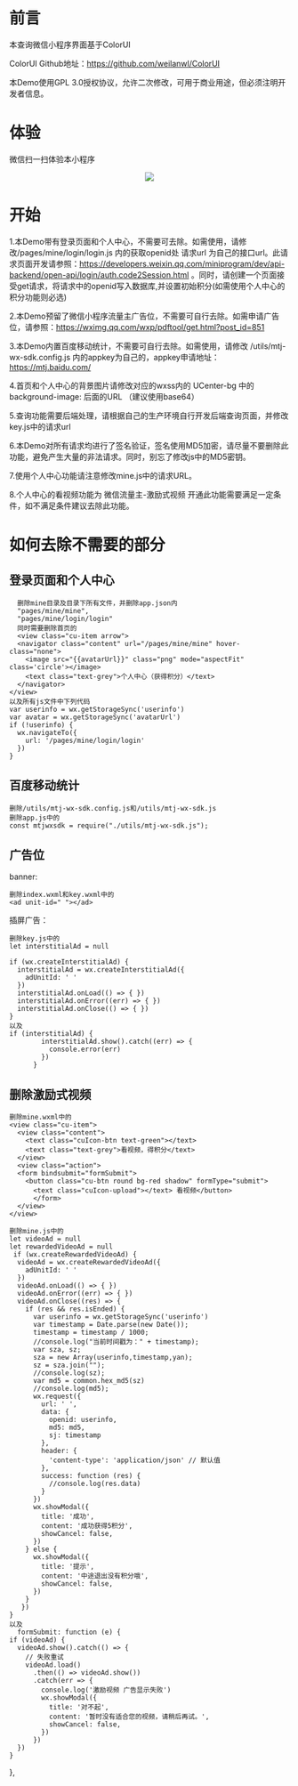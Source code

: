 # 前言

本查询微信小程序界面基于ColorUI<p>
ColorUI Github地址：https://github.com/weilanwl/ColorUI<p>
本Demo使用GPL 3.0授权协议，允许二次修改，可用于商业用途，但必须注明开发者信息。
  
# 体验

微信扫一扫体验本小程序
<p align="center"><img src="https://wx.danns.top/QRCode_Github.jpg"></p>			

# 开始

  1.本Demo带有登录页面和个人中心，不需要可去除。如需使用，请修改/pages/mine/login/login.js 内的获取openid处 请求url 为自己的接口url。此请求页面开发请参照：https://developers.weixin.qq.com/miniprogram/dev/api-backend/open-api/login/auth.code2Session.html 。同时，请创建一个页面接受get请求，将请求中的openid写入数据库,并设置初始积分(如需使用个人中心的积分功能则必选)<p>
  2.本Demo预留了微信小程序流量主广告位，不需要可自行去除。如需申请广告位，请参照：https://wximg.qq.com/wxp/pdftool/get.html?post_id=851<p>
  3.本Demo内置百度移动统计，不需要可自行去除。如需使用，请修改 /utils/mtj-wx-sdk.config.js 内的appkey为自己的，appkey申请地址：https://mtj.baidu.com/<p>
  4.首页和个人中心的背景图片请修改对应的wxss内的 UCenter-bg 中的 background-image: 后面的URL （建议使用base64）<p>
  5.查询功能需要后端处理，请根据自己的生产环境自行开发后端查询页面，并修改key.js中的请求url<p>
  6.本Demo对所有请求均进行了签名验证，签名使用MD5加密，请尽量不要删除此功能，避免产生大量的非法请求。同时，别忘了修改js中的MD5密钥。<p>
  7.使用个人中心功能请注意修改mine.js中的请求URL。<p>
  8.个人中心的看视频功能为 微信流量主-激励式视频 开通此功能需要满足一定条件，如不满足条件建议去除此功能。
  
# 如何去除不需要的部分

## 登录页面和个人中心
    
      删除mine目录及目录下所有文件，并删除app.json内
      "pages/mine/mine",
      "pages/mine/login/login"
      同时需要删除首页的
      <view class="cu-item arrow">
      <navigator class="content" url="/pages/mine/mine" hover-class="none">
        <image src="{{avatarUrl}}" class="png" mode="aspectFit" class='circle'></image>
        <text class="text-grey">个人中心（获得积分）</text>
      </navigator>
    </view>
    以及所有js文件中下列代码
    var userinfo = wx.getStorageSync('userinfo')
    var avatar = wx.getStorageSync('avatarUrl')
    if (!userinfo) {
      wx.navigateTo({
        url: '/pages/mine/login/login'
      })
    }
    
## 百度移动统计

    删除/utils/mtj-wx-sdk.config.js和/utils/mtj-wx-sdk.js
    删除app.js中的 
    const mtjwxsdk = require("./utils/mtj-wx-sdk.js");
    
## 广告位
banner:

    删除index.wxml和key.wxml中的
    <ad unit-id=" "></ad>
    
插屏广告：
    
    删除key.js中的
    let interstitialAd = null
    
    if (wx.createInterstitialAd) {
      interstitialAd = wx.createInterstitialAd({
        adUnitId: ' '
      })
      interstitialAd.onLoad(() => { })
      interstitialAd.onError((err) => { })
      interstitialAd.onClose(() => { })
    }
    以及
    if (interstitialAd) {
            interstitialAd.show().catch((err) => {
              console.error(err)
            })
          }
## 删除激励式视频
    
    删除mine.wxml中的
    <view class="cu-item">
      <view class="content">
        <text class="cuIcon-btn text-green"></text>
        <text class="text-grey">看视频，得积分</text>
      </view>
      <view class="action">
      <form bindsubmit="formSubmit">
        <button class="cu-btn round bg-red shadow" formType="submit">
          <text class="cuIcon-upload"></text> 看视频</button>
          </form>
      </view>
    </view>
    
    删除mine.js中的
    let videoAd = null
    let rewardedVideoAd = null
     if (wx.createRewardedVideoAd) {
      videoAd = wx.createRewardedVideoAd({
        adUnitId: ' '
      })
      videoAd.onLoad(() => { })
      videoAd.onError((err) => { })
      videoAd.onClose((res) => {
        if (res && res.isEnded) {
          var userinfo = wx.getStorageSync('userinfo')
          var timestamp = Date.parse(new Date());
          timestamp = timestamp / 1000;
          //console.log("当前时间戳为：" + timestamp); 
          var sza, sz;
          sza = new Array(userinfo,timestamp,yan);
          sz = sza.join("");
          //console.log(sz);
          var md5 = common.hex_md5(sz)
          //console.log(md5);
          wx.request({
            url: ' ',
            data: {
              openid: userinfo,
              md5: md5,
              sj: timestamp
            },
            header: {
              'content-type': 'application/json' // 默认值
            },
            success: function (res) {
              //console.log(res.data)
            }
          })
          wx.showModal({
            title: '成功',
            content: '成功获得5积分',
            showCancel: false,
          })
        } else {
          wx.showModal({
            title: '提示',
            content: '中途退出没有积分哦',
            showCancel: false,
          })
        }
       })
    }
    以及
      formSubmit: function (e) {
    if (videoAd) {
      videoAd.show().catch(() => {
        // 失败重试
        videoAd.load()
          .then(() => videoAd.show())
          .catch(err => {
            console.log('激励视频 广告显示失败')
            wx.showModal({
              title: '对不起',
              content: '暂时没有适合您的视频，请稍后再试。',
              showCancel: false,
            })
          })
      })
    } 
  },



